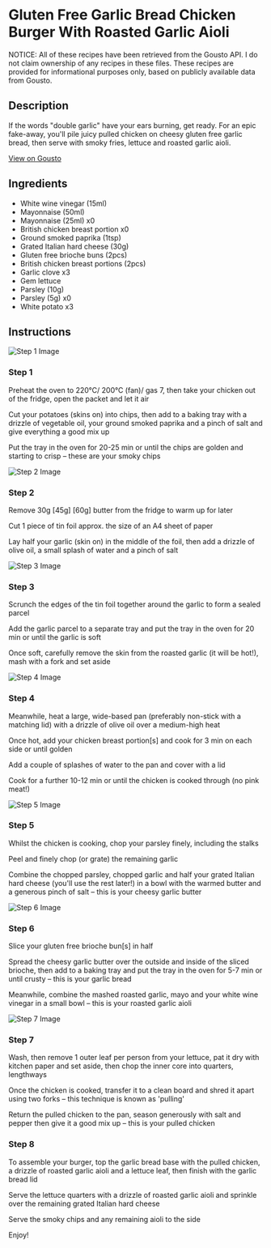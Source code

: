 # Gluten Free Garlic Bread Chicken Burger With Roasted Garlic Aioli

NOTICE: All of these recipes have been retrieved from the Gousto API. I do not claim ownership of any recipes in these files. These recipes are provided for informational purposes only, based on publicly available data from Gousto.

## Description

If the words "double garlic" have your ears burning, get ready. For an epic fake-away, you'll pile juicy pulled chicken on cheesy gluten free garlic bread, then serve with smoky fries, lettuce and roasted garlic aioli. 

[View on Gousto](https://www.gousto.co.uk/recipes/cookbook/gluten-free-garlic-bread-chicken-burger-with-roasted-garlic-aioli)

## Ingredients

- White wine vinegar (15ml)
- Mayonnaise (50ml)
- Mayonnaise (25ml) x0
- British chicken breast portion x0
- Ground smoked paprika (1tsp)
- Grated Italian hard cheese (30g)
- Gluten free brioche buns (2pcs)
- British chicken breast portions (2pcs)
- Garlic clove x3
- Gem lettuce
- Parsley (10g)
- Parsley (5g) x0
- White potato x3

## Instructions

![Step 1 Image](https://production-media.gousto.co.uk/cms/recipe-step-image/Step-1-1679579932815-x200.jpg)

### Step 1

Preheat the oven to 220°C/ 200°C (fan)/ gas 7, then take your chicken out of the fridge, open the packet and let it air

Cut your potatoes (skins on) into chips, then add to a baking tray with a drizzle of vegetable oil, your ground smoked paprika and a pinch of salt and give everything a good mix up

Put the tray in the oven for 20-25 min or until the chips are golden and starting to crisp – these are your smoky chips

![Step 2 Image](https://production-media.gousto.co.uk/cms/recipe-step-image/Step-2-1679579957914-x200.jpg)

### Step 2

Remove 30g <span class="text-purple">[45g] </span><span class="text-danger">[60g]</span> butter from the fridge to warm up for later

Cut 1 piece of tin foil approx. the size of an A4 sheet of paper

Lay half your garlic (skin on) in the middle of the foil, then add a drizzle of olive oil, a small splash of water and a pinch of salt

![Step 3 Image](https://production-media.gousto.co.uk/cms/recipe-step-image/Step-3-1679579967009-x200.jpg)

### Step 3

Scrunch the edges of the tin foil together around the garlic to form a sealed parcel

Add the garlic parcel to a separate tray and put the tray in the oven for 20 min or until the garlic is soft

Once soft, carefully remove the skin from the roasted garlic (it will be hot!), mash with a fork and set aside

![Step 4 Image](https://production-media.gousto.co.uk/cms/recipe-step-image/Step-4-1679579974762-x200.jpg)

### Step 4

Meanwhile, heat a large, wide-based pan (preferably non-stick with a matching lid) with a drizzle of olive oil over a medium-high heat

Once hot, add your chicken breast portion[s] and cook for 3 min on each side or until golden

Add a couple of splashes of water to the pan and cover with a lid

Cook for a further 10-12 min or until the chicken is cooked through (no pink meat!)

![Step 5 Image](https://production-media.gousto.co.uk/cms/recipe-step-image/Step-5-1679579983747-x200.jpg)

### Step 5

Whilst the chicken is cooking, chop your parsley finely, including the stalks

Peel and finely chop (or grate) the remaining garlic

Combine the chopped parsley, chopped garlic and half your grated Italian hard cheese (you'll use the rest later!) in a bowl with the warmed butter and a generous pinch of salt – this is your cheesy garlic butter

![Step 6 Image](https://production-media.gousto.co.uk/cms/recipe-step-image/step-6-1679579993170-x200.jpg)

### Step 6

Slice your gluten free brioche bun[s] in half

Spread the cheesy garlic butter over the outside and inside of the sliced brioche, then add to a baking tray and put the tray in the oven for 5-7 min or until crusty – this is your garlic bread

Meanwhile, combine the mashed roasted garlic, mayo and your white wine vinegar in a small bowl – this is your roasted garlic aioli

![Step 7 Image](https://production-media.gousto.co.uk/cms/recipe-step-image/Step-7-1679580001773-x200.jpg)

### Step 7

Wash, then remove 1 outer leaf per person from your lettuce, pat it dry with kitchen paper and set aside, then chop the inner core into quarters, lengthways

Once the chicken is cooked, transfer it to a clean board and shred it apart using two forks – this technique is known as 'pulling'

Return the pulled chicken to the pan, season generously with salt and pepper then give it a good mix up – this is your pulled chicken

### Step 8

To assemble your burger, top the garlic bread base with the pulled chicken, a drizzle of roasted garlic aioli and a lettuce leaf, then finish with the garlic bread lid

Serve the lettuce quarters with a drizzle of roasted garlic aioli and sprinkle over the remaining grated Italian hard cheese

Serve the smoky chips and any remaining aioli to the side

Enjoy!

